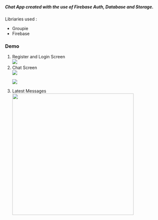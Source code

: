 
<h5>Chat App created with the use of Firebase Auth, Database and Storage.</h5>

Libriaries used :
- Groupie
- Firebase

<h3 id="demo">Demo</h3>
<ol>
<li>Register and Login Screen<br>
<img src="https://user-images.githubusercontent.com/45905489/82341492-c71d2c00-99f0-11ea-92c1-569766e4e570.png"></br>
<li>Chat Screen<br>
<img src="https://user-images.githubusercontent.com/45905489/82339368-40674f80-99ee-11ea-8f4f-c2231333ba81.png" </p>
<p><img src="https://user-images.githubusercontent.com/45905489/823-7100-99ee-11ea-84a9-9f14dd10a439.png" ></p>
<li>Latest Messages<br>
<img src="https://user-images.githubusercontent.com/45905489/82340012-06e31400-99ef-11ea-9 height="800" width="400"></p>
</li>
</ol>
